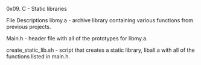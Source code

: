 0x09. C - Static libraries

File Descriptions
libmy.a - archive library containing various functions from previous projects.

Main.h - header file with all of the prototypes for libmy.a.

create_static_lib.sh - script that creates a static library, liball.a with all of the functions listed in main.h.
